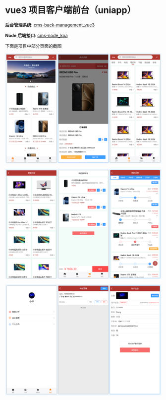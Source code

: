 # vue3 项目客户端前台（uniapp）

**后台管理系统**: [cms-back-management_vue3](https://github.com/deng-cl/cms-back-management_vue3)

**Node 后端接口**: [cms-node_koa](https://github.com/deng-cl/cms-node_koa)

下面是项目中部分页面的截图

![](./docs/screenshots/1.png)

![](./docs/screenshots/2.png)

![](./docs/screenshots/3.png)


